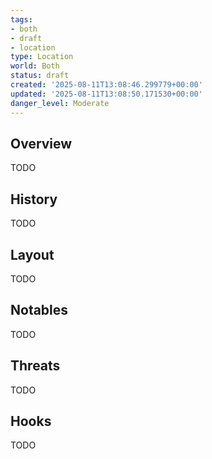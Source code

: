 ```yaml
---
tags:
- both
- draft
- location
type: Location
world: Both
status: draft
created: '2025-08-11T13:08:46.299779+00:00'
updated: '2025-08-11T13:08:50.171530+00:00'
danger_level: Moderate
---
```



## Overview

TODO
## History

TODO
## Layout

TODO
## Notables

TODO
## Threats

TODO
## Hooks

TODO
